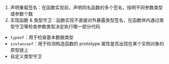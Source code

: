 1. 声明重载签名：在函数实现前，声明同名函数的多个签名，指明不同参数类型或参数个数
2. 实现函数 & 类型守卫：函数实现不直接对外暴露类型签名，在函数体内通过类型守卫等检查参数类型决定执行哪一部分代码

- `typeof`：用于检查基本数据类型
- `instanceof`：用于检测构造函数的 prototype 属性是否出现在某个实例对象的原型链上
- 自定义类型守卫